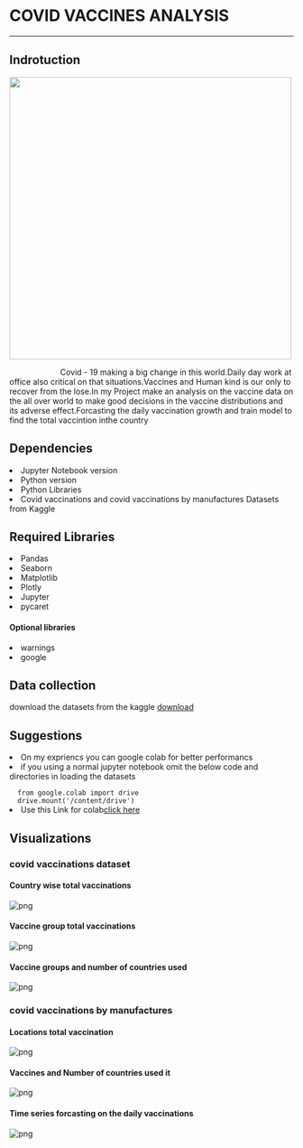 # COVID VACCINES ANALYSIS
<hr>
<h2>Indrotuction</h2>
<p ><img src="https://github.com/vimalv3/vimalv3/blob/main/output/brano-QSuou3VAtf4-unsplash.jpg" height="500px"></p>
<p style="text-indent:90px"> Covid - 19 making a big change in this world.Daily day work at office also critical on that situations.Vaccines and Human kind is our 
  only to recover from the lose.In my Project make an analysis on the vaccine data on the all over world to make good decisions in the
   vaccine distributions and its adverse effect.Forcasting the daily vaccination growth and train model to find the total vaccintion inthe 
  country</p>
  <h2>Dependencies</h2>
  
  <li>Jupyter Notebook version</li>
    <li>Python version </li>
    <li>Python Libraries</li>
    <li>Covid vaccinations and covid vaccinations by manufactures Datasets from Kaggle</li>
<h2>Required Libraries</h2>
<li>Pandas</li>
<li>Seaborn</li>
<li>Matplotlib</li>
<li>Plotly</li>
<li>Jupyter</li>
<li>pycaret</li>
<h4>Optional libraries</h4>
<li>warnings</li>
<li>google</li>

<h2>Data collection</h2>
<p>download the datasets from the kaggle <a href="https://www.kaggle.com/datasets/gpreda/covid-world-vaccination-progress">download</a></p>
<h2>Suggestions</h2>
<li>On my expriencs you can google colab for better performancs</li>
<li>if you using a normal jupyter notebook omit the below code and directories in loading the datasets</li>
<code>
  from google.colab import drive
  drive.mount('/content/drive')
</code>
<li>Use this Link for colab<a href="https://colab.google/">click here</a></li>
<h2>Visualizations</h2>
<h3>covid vaccinations dataset</h3>
<h4><b>Country wise total vaccinations</b></h4>
<img src="https://github.com/vimalv3/vimalv3/blob/main/output/total%20vaccination.png" alt="png">
<h4>Vaccine group total vaccinations</h4>
<img src="https://github.com/vimalv3/vimalv3/blob/main/output/total%20vaccinations%20of%20the%20vaccines%20groups.png" alt="png">
<h4>Vaccine groups and number of countries used</h4>
<img src="https://github.com/vimalv3/vimalv3/blob/main/output/number%20of%20countreis%20used%20vaccine%20groups.png" alt="png">
<h3>covid vaccinations by manufactures</h3>
<h4>Locations total vaccination</h4>
<img src="https://github.com/vimalv3/vimalv3/blob/main/output/locations.png" alt="png">
<h4>Vaccines and Number of countries used it</h4>
<img src="https://github.com/vimalv3/vimalv3/blob/main/output/vaccines%20country%20count.png" alt="png">
<h4>Time series forcasting on the daily vaccinations</h4>
<img src="https://github.com/vimalv3/vimalv3/blob/main/output/newplot.png" alt="png">


